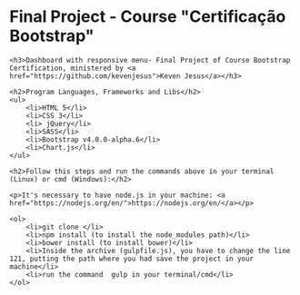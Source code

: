 <!DOCTYPE html>
<html lang="pt-br">
<head>
	<meta charset="UTF-8">
	<title>Projeto Final - Certificado</title>
</head>
<body>
	<h1>Final Project - Course "Certificação Bootstrap"</h1>

	<h3>Dashboard with responsive menu- Final Project of Course Bootstrap Certification, ministered by <a href="https://github.com/kevenjesus">Keven Jesus</a></h3>

	<h2>Program Languages, Frameworks and Libs</h2>
	<ul>
		<li>HTML 5</li>
		<li>CSS 3</li>
		<li> jQuery</li>
		<li>SASS</li>
		<li>Bootstrap v4.0.0-alpha.6</li>
		<li>Chart.js</li>
	</ul>

	<h2>Follow this steps and run the commands above in your terminal (Linux) or cmd (Windows):</h2>

	<p>It's necessary to have node.js in your machine: <a href="https://nodejs.org/en/">https://nodejs.org/en/</a></p>

	<ol>
		<li>git clone </li>
		<li>npm install (to install the node_modules path)</li>
		<li>bower install (to install bower)</li>
		<li>Inside the archive (gulpfile.js), you have to change the line 121, putting the path where you had save the project in your machine</li>
		<li>run the command  gulp in your terminal/cmd</li>
	</ol>
</body>
</html>